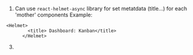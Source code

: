 1. Can use `react-helmet-async` library for set metatdata (title...) for each 'mother' components
   Example:

```
<Helmet>
        <title> Dashboard: Kanban</title>
      </Helmet>
```

3.
